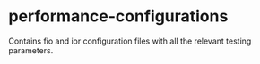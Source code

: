 # performance-configurations
Contains fio and ior configuration files with all the relevant testing parameters. 
